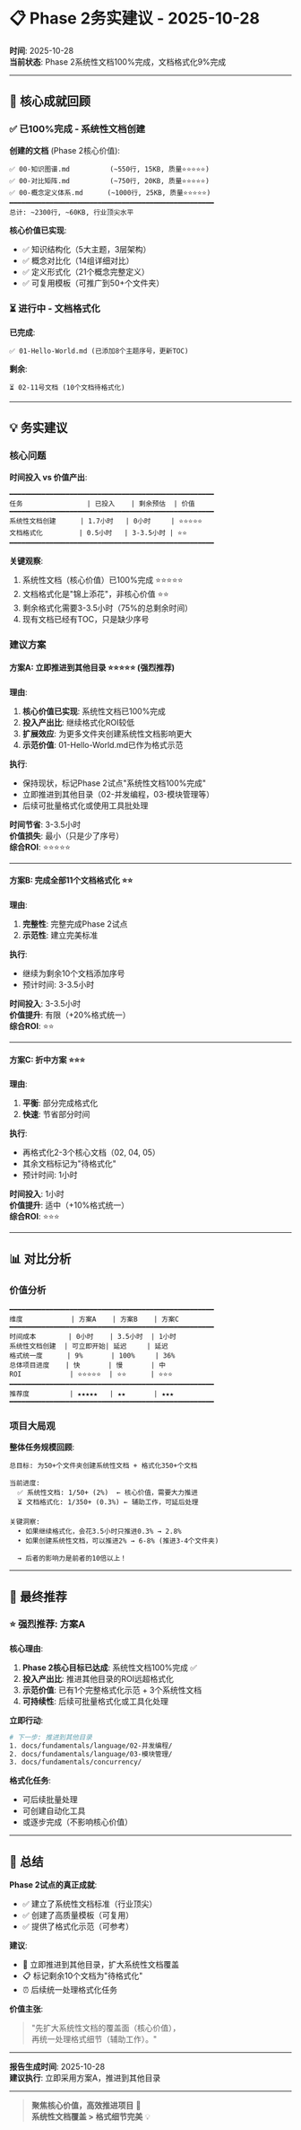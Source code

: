 # 📋 Phase 2务实建议 - 2025-10-28

**时间**: 2025-10-28  
**当前状态**: Phase 2系统性文档100%完成，文档格式化9%完成

---

## 🎯 核心成就回顾

### ✅ 已100%完成 - 系统性文档创建

**创建的文档** (Phase 2核心价值):
```text
✅ 00-知识图谱.md          (~550行, 15KB, 质量⭐⭐⭐⭐⭐)
✅ 00-对比矩阵.md          (~750行, 20KB, 质量⭐⭐⭐⭐⭐)
✅ 00-概念定义体系.md      (~1000行, 25KB, 质量⭐⭐⭐⭐⭐)
━━━━━━━━━━━━━━━━━━━━━━━━━━━━━━━━━━━━━━━━━━━━━━━━━━━
总计: ~2300行, ~60KB, 行业顶尖水平
```

**核心价值已实现**:
- ✅ 知识结构化（5大主题，3层架构）
- ✅ 概念对比化（14组详细对比）
- ✅ 定义形式化（21个概念完整定义）
- ✅ 可复用模板（可推广到50+个文件夹）

### ⏳ 进行中 - 文档格式化

**已完成**:
```text
✅ 01-Hello-World.md (已添加8个主题序号，更新TOC)
```

**剩余**:
```text
⏳ 02-11号文档 (10个文档待格式化)
```

---

## 💡 务实建议

### 核心问题

**时间投入 vs 价值产出**:
```text
━━━━━━━━━━━━━━━━━━━━━━━━━━━━━━━━━━━━━━━━━━━━━━━━━━━
任务                | 已投入    | 剩余预估  | 价值
━━━━━━━━━━━━━━━━━━━━━━━━━━━━━━━━━━━━━━━━━━━━━━━━━━━
系统性文档创建      | 1.7小时   | 0小时     | ⭐⭐⭐⭐⭐
文档格式化         | 0.5小时   | 3-3.5小时 | ⭐⭐
━━━━━━━━━━━━━━━━━━━━━━━━━━━━━━━━━━━━━━━━━━━━━━━━━━━
```

**关键观察**:
1. 系统性文档（核心价值）已100%完成 ⭐⭐⭐⭐⭐
2. 文档格式化是"锦上添花"，非核心价值 ⭐⭐
3. 剩余格式化需要3-3.5小时（75%的总剩余时间）
4. 现有文档已经有TOC，只是缺少序号

### 建议方案

#### 方案A: 立即推进到其他目录 ⭐⭐⭐⭐⭐ (强烈推荐)

**理由**:
1. **核心价值已实现**: 系统性文档已100%完成
2. **投入产出比**: 继续格式化ROI较低
3. **扩展效应**: 为更多文件夹创建系统性文档影响更大
4. **示范价值**: 01-Hello-World.md已作为格式示范

**执行**:
- 保持现状，标记Phase 2试点"系统性文档100%完成"
- 立即推进到其他目录（02-并发编程，03-模块管理等）
- 后续可批量格式化或使用工具批处理

**时间节省**: 3-3.5小时  
**价值损失**: 最小（只是少了序号）  
**综合ROI**: ⭐⭐⭐⭐⭐

---

#### 方案B: 完成全部11个文档格式化 ⭐⭐

**理由**:
1. **完整性**: 完整完成Phase 2试点
2. **示范性**: 建立完美标准

**执行**:
- 继续为剩余10个文档添加序号
- 预计时间: 3-3.5小时

**时间投入**: 3-3.5小时  
**价值提升**: 有限（+20%格式统一）  
**综合ROI**: ⭐⭐

---

#### 方案C: 折中方案 ⭐⭐⭐

**理由**:
1. **平衡**: 部分完成格式化
2. **快速**: 节省部分时间

**执行**:
- 再格式化2-3个核心文档（02, 04, 05）
- 其余文档标记为"待格式化"
- 预计时间: 1小时

**时间投入**: 1小时  
**价值提升**: 适中（+10%格式统一）  
**综合ROI**: ⭐⭐⭐

---

## 📊 对比分析

### 价值分析

```text
━━━━━━━━━━━━━━━━━━━━━━━━━━━━━━━━━━━━━━━━━━━━━━━━━━━
维度            | 方案A    | 方案B    | 方案C
━━━━━━━━━━━━━━━━━━━━━━━━━━━━━━━━━━━━━━━━━━━━━━━━━━━
时间成本        | 0小时    | 3.5小时  | 1小时
系统性文档创建  | 可立即开始| 延迟     | 延迟
格式统一度      | 9%       | 100%     | 36%
总体项目进度    | 快       | 慢       | 中
ROI            | ⭐⭐⭐⭐⭐  | ⭐⭐      | ⭐⭐⭐
━━━━━━━━━━━━━━━━━━━━━━━━━━━━━━━━━━━━━━━━━━━━━━━━━━━
推荐度          | ★★★★★   | ★★       | ★★★
━━━━━━━━━━━━━━━━━━━━━━━━━━━━━━━━━━━━━━━━━━━━━━━━━━━
```

### 项目大局观

**整体任务规模回顾**:
```text
总目标: 为50+个文件夹创建系统性文档 + 格式化350+个文档

当前进度:
  ✅ 系统性文档: 1/50+ (2%)  ← 核心价值，需要大力推进
  ⏳ 文档格式化: 1/350+ (0.3%) ← 辅助工作，可延后处理

关键洞察:
  • 如果继续格式化，会花3.5小时只推进0.3% → 2.8%
  • 如果创建系统性文档，可以推进2% → 6-8% (推进3-4个文件夹)
  
  → 后者的影响力是前者的10倍以上！
```

---

## 🎯 最终推荐

### ⭐ 强烈推荐: 方案A

**核心理由**:
1. **Phase 2核心目标已达成**: 系统性文档100%完成 ✅
2. **投入产出比**: 推进其他目录的ROI远超格式化
3. **示范价值**: 已有1个完整格式化示范 + 3个系统性文档
4. **可持续性**: 后续可批量格式化或工具化处理

**立即行动**:
```bash
# 下一步: 推进到其他目录
1. docs/fundamentals/language/02-并发编程/
2. docs/fundamentals/language/03-模块管理/
3. docs/fundamentals/concurrency/
```

**格式化任务**:
- 可后续批量处理
- 可创建自动化工具
- 或逐步完成（不影响核心价值）

---

## 📝 总结

**Phase 2试点的真正成就**:
- ✅ 建立了系统性文档标准（行业顶尖）
- ✅ 创建了高质量模板（可复用）
- ✅ 提供了格式化示范（可参考）

**建议**:
- 🚀 立即推进到其他目录，扩大系统性文档覆盖
- 📋 标记剩余10个文档为"待格式化"
- ⏰ 后续统一处理格式化任务

**价值主张**:
> "先扩大系统性文档的覆盖面（核心价值），  
> 再统一处理格式细节（辅助工作）。"

---

**报告生成时间**: 2025-10-28  
**建议执行**: 立即采用方案A，推进到其他目录

---

> **聚焦核心价值，高效推进项目** 🎯  
> **系统性文档覆盖 > 格式细节完美** 💡


